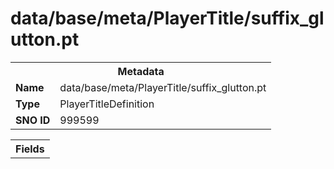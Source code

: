 <h1>data/base/meta/PlayerTitle/suffix_glutton.pt</h1><table><tr><th colspan="100%">Metadata</th></tr><tr><td><b>Name</b></td><td>data/base/meta/PlayerTitle/suffix_glutton.pt</td></tr><tr><td><b>Type</b></td><td>PlayerTitleDefinition</td></tr><tr><td><b>SNO ID</b></td><td>999599</td></tr></table>

<table><tr><th colspan="100%">Fields</th></tr></table>


